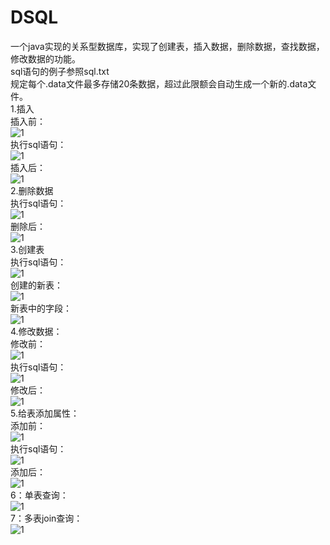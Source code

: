 # DSQL  
一个java实现的关系型数据库，实现了创建表，插入数据，删除数据，查找数据，修改数据的功能。  
sql语句的例子参照sql.txt  
规定每个.data文件最多存储20条数据，超过此限额会自动生成一个新的.data文件。  
1.插入  
插入前：  
![1](https://github.com/desset/DSQL/blob/master/jietu/1.PNG)  
执行sql语句：  
![1](https://github.com/desset/DSQL/blob/master/jietu/2.PNG)  
插入后：  
![1](https://github.com/desset/DSQL/blob/master/jietu/3.PNG)  
2.删除数据  
执行sql语句：  
![1](https://github.com/desset/DSQL/blob/master/jietu/4.PNG)  
删除后：  
![1](https://github.com/desset/DSQL/blob/master/jietu/5.PNG)  
3.创建表  
执行sql语句：  
![1](https://github.com/desset/DSQL/blob/master/jietu/6.PNG)  
创建的新表：  
![1](https://github.com/desset/DSQL/blob/master/jietu/7.PNG)  
新表中的字段：  
![1](https://github.com/desset/DSQL/blob/master/jietu/8.PNG)  
4.修改数据：  
修改前：  
![1](https://github.com/desset/DSQL/blob/master/jietu/9.PNG)  
执行sql语句：  
![1](https://github.com/desset/DSQL/blob/master/jietu/10.PNG)  
修改后：  
![1](https://github.com/desset/DSQL/blob/master/jietu/11.PNG)  
5.给表添加属性：  
添加前：  
![1](https://github.com/desset/DSQL/blob/master/jietu/12.PNG)  
执行sql语句：  
![1](https://github.com/desset/DSQL/blob/master/jietu/13.PNG)  
添加后：  
![1](https://github.com/desset/DSQL/blob/master/jietu/14.PNG)  
6：单表查询：  
![1](https://github.com/desset/DSQL/blob/master/jietu/15.PNG)  
7：多表join查询：  
![1](https://github.com/desset/DSQL/blob/master/jietu/16.PNG)  



